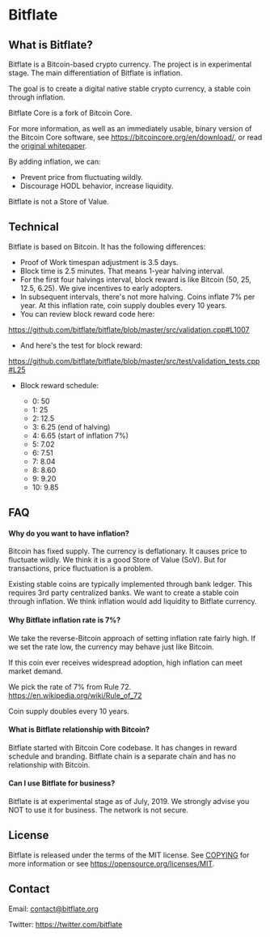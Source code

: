 Bitflate
=====================================

What is Bitflate?
----------------

Bitflate is a Bitcoin-based crypto currency. The project is in experimental stage.
The main differentiation of Bitflate is inflation.

The goal is to create a digital native stable crypto currency, a stable coin through inflation.

Bitflate Core is a fork of Bitcoin Core.

For more information, as well as an immediately usable, binary version of
the Bitcoin Core software, see https://bitcoincore.org/en/download/, or read the
[original whitepaper](https://bitcoincore.org/bitcoin.pdf).

By adding inflation, we can:

- Prevent price from fluctuating wildly.
- Discourage HODL behavior, increase liquidity.

Bitflate is not a Store of Value.

Technical
-------

Bitflate is based on Bitcoin. It has the following differences:

- Proof of Work timespan adjustment is 3.5 days.
- Block time is 2.5 minutes. That means 1-year halving interval.
- For the first four halvings interval, block reward is like Bitcoin (50, 25, 12.5, 6.25). We give incentives to early adopters.
- In subsequent intervals, there's not more halving. Coins inflate 7% per year. At this inflation rate, coin supply doubles every 10 years.
- You can review block reward code here:

https://github.com/bitflate/bitflate/blob/master/src/validation.cpp#L1007

- And here's the test for block reward:

https://github.com/bitflate/bitflate/blob/master/src/test/validation_tests.cpp#L25

- Block reward schedule:

  - 0: 50
  - 1: 25
  - 2: 12.5
  - 3: 6.25 (end of halving)
  - 4: 6.65 (start of inflation 7%)
  - 5: 7.02
  - 6: 7.51
  - 7: 8.04
  - 8: 8.60
  - 9: 9.20
  - 10: 9.85

FAQ
-------

#### Why do you want to have inflation?

Bitcoin has fixed supply. The currency is deflationary. It causes price to fluctuate wildly. We think it is a good Store of Value (SoV). But for transactions, price fluctuation is a problem.

Existing stable coins are typically implemented through bank ledger. This requires 3rd party centralized banks. We want to create a stable coin through inflation. We think inflation would add liquidity to Bitflate currency.

#### Why Bitflate inflation rate is 7%?

We take the reverse-Bitcoin approach of setting inflation rate fairly high. If we set the rate low, the currency may behave just like Bitcoin.

If this coin ever receives widespread adoption, high inflation can meet market demand.

We pick the rate of 7% from Rule 72. https://en.wikipedia.org/wiki/Rule_of_72

Coin supply doubles every 10 years.

#### What is Bitflate relationship with Bitcoin?

Bitflate started with Bitcoin Core codebase. It has changes in reward schedule and branding. Bitflate chain is a separate chain and has no relationship with Bitcoin.

#### Can I use Bitflate for business?

Bitflate is at experimental stage as of July, 2019. We strongly advise you NOT to use it for business. The network is not secure.

License
-------

Bitflate is released under the terms of the MIT license. See [COPYING](COPYING) for more
information or see https://opensource.org/licenses/MIT.

Contact
-------

Email: contact@bitflate.org

Twitter: https://twitter.com/bitflate
